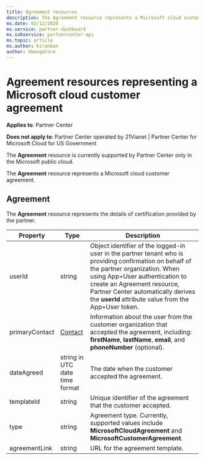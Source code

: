 ```yaml
---
title: Agreement resources
description: The Agreement resource represents a Microsoft cloud customer agreement with details of certification provided by the partner.
ms.date: 02/12/2020
ms.service: partner-dashboard
ms.subservice: partnercenter-api
ms.topic: article
ms.author: kiranban
author: kbangalore
---
```


# Agreement resources representing a Microsoft cloud customer agreement

**Applies to**: Partner Center

**Does not apply to**: Partner Center operated by 21Vianet |  Partner Center for Microsoft Cloud for US Government

The **Agreement** resource is currently supported by Partner Center only in the Microsoft public cloud.

The **Agreement** resource represents a Microsoft cloud customer agreement.

## Agreement

The **Agreement** resource represents the details of certification provided by the partner.

| Property       | Type   | Description                                                                                               |
|----------------|--------|-----------------------------------------------------------------------------------------------------------|
| userId         | string                         | Object identifier of the logged-in user in the partner tenant who is providing confirmation on behalf of the partner organization. When using App+User authentication to create an Agreement resource, Partner Center automatically derives the **userId** attribute value from the App+User token.                                                                             |
| primaryContact | [Contact](./utility-resources.md#contact) | Information about the user from the customer organization that accepted the agreement, including:  **firstName**, **lastName**, **email**, and **phoneNumber** (optional). |
| dateAgreed     | string in UTC date time format | The date when the customer accepted the agreement.                                 |
| templateId     |string                          | Unique identifier of the agreement that the customer accepted. |
| type           |string                          | Agreement type. Currently, supported values include **MicrosoftCloudAgreement** and **MicrosoftCustomerAgreement**.|
| agreementLink  | string                         | URL for the agreement template.                                                    |
